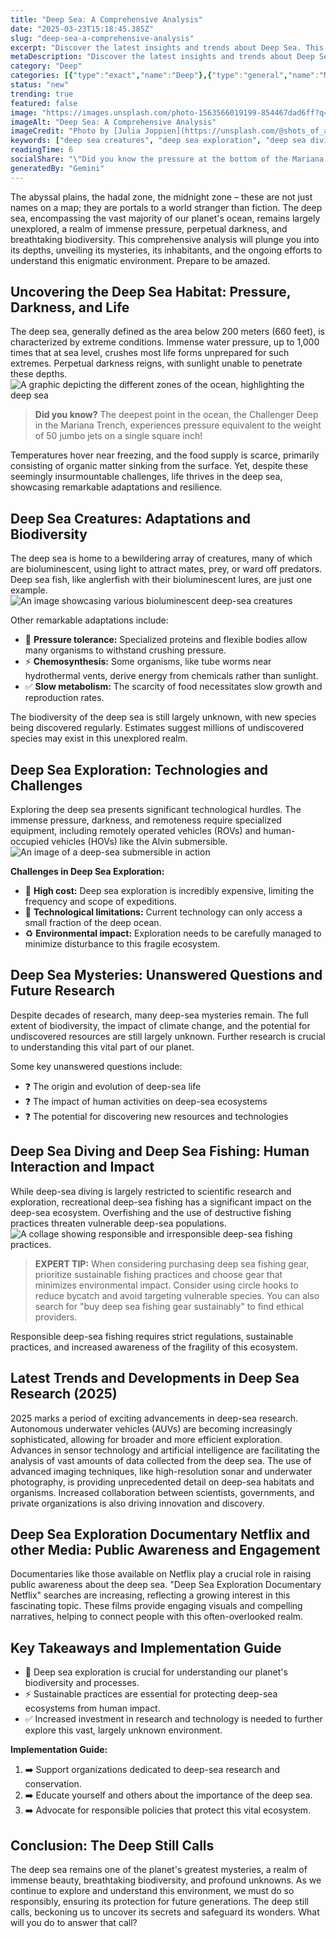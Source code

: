 ```yaml
---
title: "Deep Sea: A Comprehensive Analysis"
date: "2025-03-23T15:18:45.385Z"
slug: "deep-sea-a-comprehensive-analysis"
excerpt: "Discover the latest insights and trends about Deep Sea. This comprehensive guide covers everything you need to know about Deep Sea in 2025."
metaDescription: "Discover the latest insights and trends about Deep Sea. This comprehensive guide covers everything you need to know about Deep Sea in 2025."
category: "Deep"
categories: [{"type":"exact","name":"Deep"},{"type":"general","name":"Marine Biology"},{"type":"medium","name":"Oceanography"},{"type":"specific","name":"Hydrothermal Vents"},{"type":"niche","name":"Chemosynthesis"}]
status: "new"
trending: true
featured: false
image: "https://images.unsplash.com/photo-1563566019199-854467dad6ff?q=85&w=1200&fit=max&fm=webp&auto=compress"
imageAlt: "Deep Sea: A Comprehensive Analysis"
imageCredit: "Photo by [Julia Joppien](https://unsplash.com/@shots_of_aspartame) on Unsplash"
keywords: ["deep sea creatures", "deep sea exploration", "deep sea diving", "deep sea fish", "deep sea mysteries", "deep sea habitat", "deep sea documentary", "buy deep sea fishing gear", "deep sea exploration documentary Netflix", "what lives in the deep sea"]
readingTime: 6
socialShare: "\"Did you know the pressure at the bottom of the Mariana Trench is equivalent to 50 jumbo jets on a single square inch?  Life not only survives but thrives in this extreme environment!\""
generatedBy: "Gemini"
---
```




The abyssal plains, the hadal zone, the midnight zone – these are not just names on a map; they are portals to a world stranger than fiction.  The deep sea, encompassing the vast majority of our planet's ocean, remains largely unexplored, a realm of immense pressure, perpetual darkness, and breathtaking biodiversity. This comprehensive analysis will plunge you into its depths, unveiling its mysteries, its inhabitants, and the ongoing efforts to understand this enigmatic environment.  Prepare to be amazed.

## Uncovering the Deep Sea Habitat: Pressure, Darkness, and Life

The deep sea, generally defined as the area below 200 meters (660 feet), is characterized by extreme conditions.  Immense water pressure, up to 1,000 times that at sea level, crushes most life forms unprepared for such extremes.  Perpetual darkness reigns, with sunlight unable to penetrate these depths.  ![A graphic depicting the different zones of the ocean, highlighting the deep sea](https://images.unsplash.com/photo-1549074862-6173e20d02a8?q=85&w=1200&fit=max&fm=webp&auto=compress)

> **Did you know?** The deepest point in the ocean, the Challenger Deep in the Mariana Trench, experiences pressure equivalent to the weight of 50 jumbo jets on a single square inch!

Temperatures hover near freezing, and the food supply is scarce, primarily consisting of organic matter sinking from the surface.  Yet, despite these seemingly insurmountable challenges, life thrives in the deep sea, showcasing remarkable adaptations and resilience.

## Deep Sea Creatures: Adaptations and Biodiversity

The deep sea is home to a bewildering array of creatures, many of which are bioluminescent, using light to attract mates, prey, or ward off predators.  Deep sea fish, like anglerfish with their bioluminescent lures, are just one example.  ![An image showcasing various bioluminescent deep-sea creatures](https://images.unsplash.com/photo-1604599340287-2042e85a3802?q=85&w=1200&fit=max&fm=webp&auto=compress)

Other remarkable adaptations include:

* 🔑 **Pressure tolerance:** Specialized proteins and flexible bodies allow many organisms to withstand crushing pressure.
* ⚡ **Chemosynthesis:** Some organisms, like tube worms near hydrothermal vents, derive energy from chemicals rather than sunlight.
* ✅ **Slow metabolism:**  The scarcity of food necessitates slow growth and reproduction rates.

The biodiversity of the deep sea is still largely unknown, with new species being discovered regularly.  Estimates suggest millions of undiscovered species may exist in this unexplored realm.

## Deep Sea Exploration: Technologies and Challenges

Exploring the deep sea presents significant technological hurdles.  The immense pressure, darkness, and remoteness require specialized equipment, including remotely operated vehicles (ROVs) and human-occupied vehicles (HOVs) like the Alvin submersible. ![An image of a deep-sea submersible in action](https://images.unsplash.com/photo-1559825477-6f38d6332bb6?q=85&w=1200&fit=max&fm=webp&auto=compress)

**Challenges in Deep Sea Exploration:**

* 🚧 **High cost:** Deep sea exploration is incredibly expensive, limiting the frequency and scope of expeditions.
* 🌊 **Technological limitations:**  Current technology can only access a small fraction of the deep ocean.
* ♻️ **Environmental impact:**  Exploration needs to be carefully managed to minimize disturbance to this fragile ecosystem.

## Deep Sea Mysteries: Unanswered Questions and Future Research

Despite decades of research, many deep-sea mysteries remain.  The full extent of biodiversity, the impact of climate change, and the potential for undiscovered resources are still largely unknown.  Further research is crucial to understanding this vital part of our planet.

Some key unanswered questions include:

* ❓ The origin and evolution of deep-sea life
* ❓ The impact of human activities on deep-sea ecosystems
* ❓ The potential for discovering new resources and technologies

## Deep Sea Diving and Deep Sea Fishing: Human Interaction and Impact

While deep-sea diving is largely restricted to scientific research and exploration, recreational deep-sea fishing has a significant impact on the deep-sea ecosystem.  Overfishing and the use of destructive fishing practices threaten vulnerable deep-sea populations. ![A collage showing responsible and irresponsible deep-sea fishing practices.](https://images.unsplash.com/photo-1563566019199-854467dad6ff?q=85&w=1200&fit=max&fm=webp&auto=compress)

> **EXPERT TIP:** When considering purchasing deep sea fishing gear, prioritize sustainable fishing practices and choose gear that minimizes environmental impact.  Consider using circle hooks to reduce bycatch and avoid targeting vulnerable species.  You can also search for "buy deep sea fishing gear sustainably" to find ethical providers.

Responsible deep-sea fishing requires strict regulations, sustainable practices, and increased awareness of the fragility of this ecosystem.

## Latest Trends and Developments in Deep Sea Research (2025)

2025 marks a period of exciting advancements in deep-sea research.  Autonomous underwater vehicles (AUVs) are becoming increasingly sophisticated, allowing for broader and more efficient exploration.  Advances in sensor technology and artificial intelligence are facilitating the analysis of vast amounts of data collected from the deep sea.   The use of advanced imaging techniques, like high-resolution sonar and underwater photography, is providing unprecedented detail on deep-sea habitats and organisms.  Increased collaboration between scientists, governments, and private organizations is also driving innovation and discovery.

##  Deep Sea Exploration Documentary Netflix and other Media: Public Awareness and Engagement

Documentaries like those available on Netflix play a crucial role in raising public awareness about the deep sea.  "Deep Sea Exploration Documentary Netflix" searches are increasing, reflecting a growing interest in this fascinating topic.  These films provide engaging visuals and compelling narratives, helping to connect people with this often-overlooked realm.

## Key Takeaways and Implementation Guide

* 🔑 Deep sea exploration is crucial for understanding our planet's biodiversity and processes.
* ⚡ Sustainable practices are essential for protecting deep-sea ecosystems from human impact.
* ✅ Increased investment in research and technology is needed to further explore this vast, largely unknown environment.

**Implementation Guide:**

1. ➡️ Support organizations dedicated to deep-sea research and conservation.
2. ➡️ Educate yourself and others about the importance of the deep sea.
3. ➡️ Advocate for responsible policies that protect this vital ecosystem.

## Conclusion:  The Deep Still Calls

The deep sea remains one of the planet's greatest mysteries, a realm of immense beauty, breathtaking biodiversity, and profound unknowns.  As we continue to explore and understand this environment, we must do so responsibly, ensuring its protection for future generations.  The deep still calls, beckoning us to uncover its secrets and safeguard its wonders.  What will you do to answer that call?

